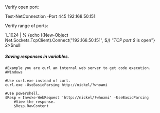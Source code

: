 Verify open port:

Test-NetConnection -Port 445 192.168.50.151

Verify range of ports:

1..1024 | % {echo ((New-Object Net.Sockets.TcpClient).Connect("192.168.50.151", $_)) "TCP port $_ is open"} 2>$null


##### Saving responses in variables.
```
#Example you are curl an internal web server to get code execution.
#Windows

#Use curl.exe instead of curl.
curl.exe -UseBasicParsing http://nickel/?whoami

#Use powershell.
$Resp = Invoke-WebRequest 'http://nickel/?whoami' -UseBasicParsing
	#View the response.
	$Resp.RawContent
```
